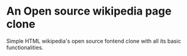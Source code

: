 # An Open source wikipedia page clone
Simple HTML wikipedia's open source fontend clone with all its basic functionalities. 